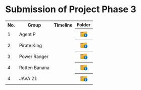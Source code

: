 # Submission of Project Phase 3

<table>
  <tr>
    <th>No.</th>
    <th>Group</th>
    <th>Timeline</th>
    <th>Folder</th>
  </tr>
  <tr>
    <td>1</td>
    <td>Agent P</td>
    <td></td>
    <th><a href="../phase%203/submission/Agent P" ><img src="../images/folder.png" width="24px" height="24px"></a></th>
  </tr>
  <tr>
    <td>2</td>
    <td>Pirate King</td>
    <td></td>
    <th><a href="../phase%203/submission" ><img src="../images/folder.png" width="24px" height="24px"></a></th>
  </tr>
  <tr>
    <td>3</td>
    <td>Power Ranger</td>
    <td></td>
    <th><a href="../phase%203/submission" ><img src="../images/folder.png" width="24px" height="24px"></a></th>
  </tr>
  </tr>
  <td>4</td>
    <td>Rotten Banana</td>
    <td></td>
    <th><a href="../phase%203/submission/Rotten Banana" ><img src="../images/folder.png" width="24px" height="24px"></a></th>
  </tr>
  </tr>
  <td>4</td>
    <td>JAVA 21</td>
    <td></td>
    <th><a href="../phase%203/submission/Java 21" ><img src="../images/folder.png" width="24px" height="24px"></a></th>
  </tr>
</table>
